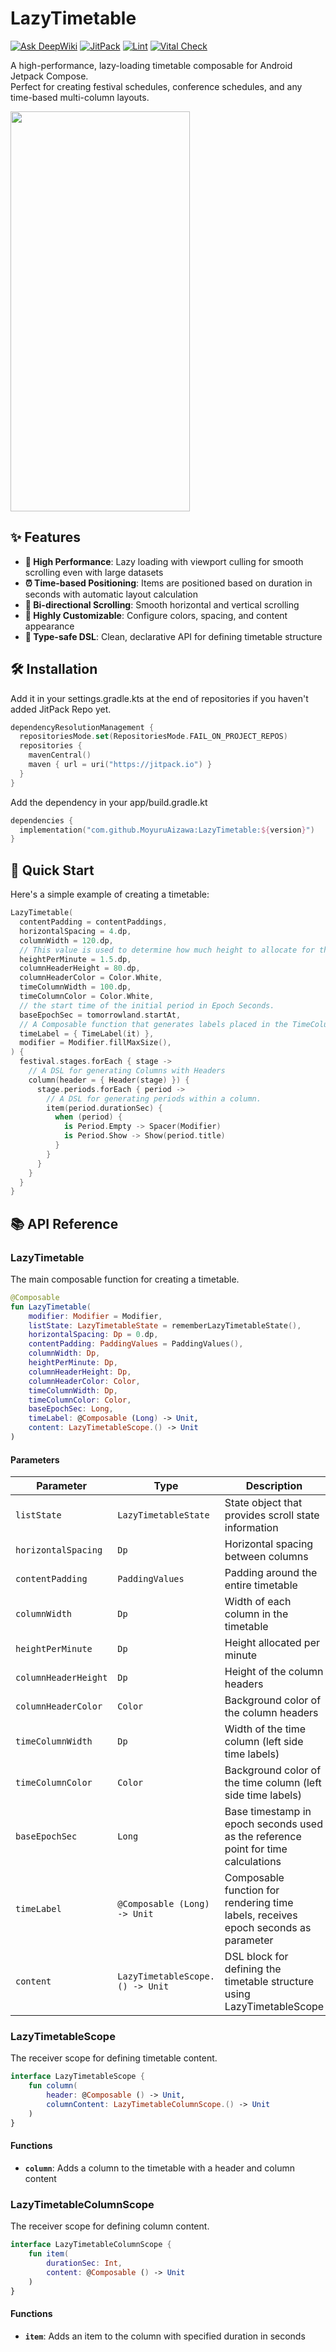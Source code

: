 # LazyTimetable
[![Ask DeepWiki](https://deepwiki.com/badge.svg)](https://deepwiki.com/MoyuruAizawa/LazyTimetable)
[![JitPack](https://jitpack.io/v/MoyuruAizawa/LazyTimetable.svg)](https://jitpack.io/#MoyuruAizawa/LazyTimetable)
[![Lint](https://github.com/MoyuruAizawa/LazyTimetable/actions/workflows/lint.yml/badge.svg)](https://github.com/MoyuruAizawa/LazyTimetable/actions/workflows/lint.yml)
[![Vital Check](https://github.com/MoyuruAizawa/LazyTimetable/actions/workflows/vital_check.yml/badge.svg)](https://github.com/MoyuruAizawa/LazyTimetable/actions/workflows/vital_check.yml)
  
A high-performance, lazy-loading timetable composable for Android Jetpack Compose.  
Perfect for creating festival schedules, conference schedules, and any time-based multi-column layouts.

<img src="https://github.com/MoyuruAizawa/Images/blob/master/LazyTimetable/sample_01.gif?raw=true" height="640" width="287" />

## ✨ Features

- **🚀 High Performance**: Lazy loading with viewport culling for smooth scrolling even with large datasets
- **⏰ Time-based Positioning**: Items are positioned based on duration in seconds with automatic layout calculation
- **📱 Bi-directional Scrolling**: Smooth horizontal and vertical scrolling
- **🎨 Highly Customizable**: Configure colors, spacing, and content appearance
- **🔧 Type-safe DSL**: Clean, declarative API for defining timetable structure

## 🛠️ Installation
Add it in your settings.gradle.kts at the end of repositories if you haven't added JitPack Repo yet.
```kotlin
dependencyResolutionManagement {
  repositoriesMode.set(RepositoriesMode.FAIL_ON_PROJECT_REPOS)
  repositories {
    mavenCentral()
    maven { url = uri("https://jitpack.io") }
  }
}
```

Add the dependency in your app/build.gradle.kt
```kotlin
dependencies {
  implementation("com.github.MoyuruAizawa:LazyTimetable:${version}")
}
```

## 🚀 Quick Start

Here's a simple example of creating a timetable:

```kotlin
LazyTimetable(
  contentPadding = contentPaddings,
  horizontalSpacing = 4.dp,
  columnWidth = 120.dp,
  // This value is used to determine how much height to allocate for the period on the Timetable.
  heightPerMinute = 1.5.dp,
  columnHeaderHeight = 80.dp,
  columnHeaderColor = Color.White,
  timeColumnWidth = 100.dp,
  timeColumnColor = Color.White,
  // the start time of the initial period in Epoch Seconds.
  baseEpochSec = tomorrowland.startAt,
  // A Composable function that generates labels placed in the TimeColumn displayed on the left side of the timetable.
  timeLabel = { TimeLabel(it) },
  modifier = Modifier.fillMaxSize(),
) {
  festival.stages.forEach { stage ->
    // A DSL for generating Columns with Headers
    column(header = { Header(stage) }) {
      stage.periods.forEach { period ->
        // A DSL for generating periods within a column.
        item(period.durationSec) {
          when (period) {
            is Period.Empty -> Spacer(Modifier)
            is Period.Show -> Show(period.title)
          }
        }
      }
    }
  }
}
```

## 📚 API Reference

### LazyTimetable

The main composable function for creating a timetable.

```kotlin
@Composable
fun LazyTimetable(
    modifier: Modifier = Modifier,
    listState: LazyTimetableState = rememberLazyTimetableState(),
    horizontalSpacing: Dp = 0.dp,
    contentPadding: PaddingValues = PaddingValues(),
    columnWidth: Dp,
    heightPerMinute: Dp,
    columnHeaderHeight: Dp,
    columnHeaderColor: Color,
    timeColumnWidth: Dp,
    timeColumnColor: Color,
    baseEpochSec: Long,
    timeLabel: @Composable (Long) -> Unit,
    content: LazyTimetableScope.() -> Unit
)
```

#### Parameters

| Parameter | Type | Description |
|-----------|------|-------------|
| `listState` | `LazyTimetableState` | State object that provides scroll state information |
| `horizontalSpacing` | `Dp` | Horizontal spacing between columns |
| `contentPadding` | `PaddingValues` | Padding around the entire timetable |
| `columnWidth` | `Dp` | Width of each column in the timetable |
| `heightPerMinute` | `Dp` | Height allocated per minute |
| `columnHeaderHeight` | `Dp` | Height of the column headers |
| `columnHeaderColor` | `Color` | Background color of the column headers |
| `timeColumnWidth` | `Dp` | Width of the time column (left side time labels) |
| `timeColumnColor` | `Color` | Background color of the time column (left side time labels) |
| `baseEpochSec` | `Long` | Base timestamp in epoch seconds used as the reference point for time calculations |
| `timeLabel` | `@Composable (Long) -> Unit` | Composable function for rendering time labels, receives epoch seconds as parameter |
| `content` | `LazyTimetableScope.() -> Unit` | DSL block for defining the timetable structure using LazyTimetableScope |

### LazyTimetableScope

The receiver scope for defining timetable content.

```kotlin
interface LazyTimetableScope {
    fun column(
        header: @Composable () -> Unit,
        columnContent: LazyTimetableColumnScope.() -> Unit
    )
}
```

#### Functions

- **`column`**: Adds a column to the timetable with a header and column content

### LazyTimetableColumnScope

The receiver scope for defining column content.

```kotlin
interface LazyTimetableColumnScope {
    fun item(
        durationSec: Int,
        content: @Composable () -> Unit
    )
}
```

#### Functions

- **`item`**: Adds an item to the column with specified duration in seconds
